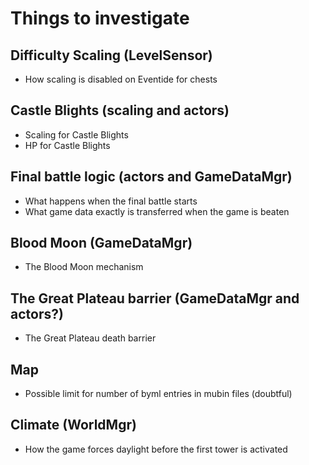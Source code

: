 # Things to investigate

## Difficulty Scaling (LevelSensor)
- How scaling is disabled on Eventide for chests

## Castle Blights (scaling and actors)
- Scaling for Castle Blights
- HP for Castle Blights

## Final battle logic (actors and GameDataMgr)
- What happens when the final battle starts
- What game data exactly is transferred when the game is beaten

## Blood Moon (GameDataMgr)
- The Blood Moon mechanism

## The Great Plateau barrier (GameDataMgr and actors?)
- The Great Plateau death barrier

## Map
- Possible limit for number of byml entries in mubin files (doubtful)

## Climate (WorldMgr)
- How the game forces daylight before the first tower is activated
